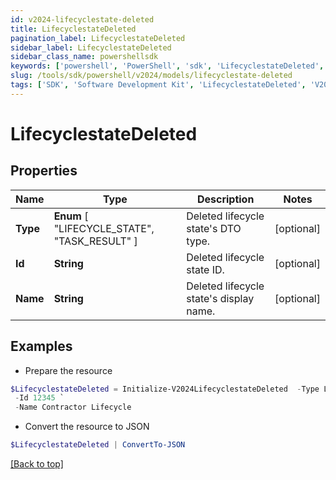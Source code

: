 ```yaml
---
id: v2024-lifecyclestate-deleted
title: LifecyclestateDeleted
pagination_label: LifecyclestateDeleted
sidebar_label: LifecyclestateDeleted
sidebar_class_name: powershellsdk
keywords: ['powershell', 'PowerShell', 'sdk', 'LifecyclestateDeleted', 'V2024LifecyclestateDeleted'] 
slug: /tools/sdk/powershell/v2024/models/lifecyclestate-deleted
tags: ['SDK', 'Software Development Kit', 'LifecyclestateDeleted', 'V2024LifecyclestateDeleted']
---
```



# LifecyclestateDeleted

## Properties

Name | Type | Description | Notes
------------ | ------------- | ------------- | -------------
**Type** |  **Enum** [  "LIFECYCLE_STATE",    "TASK_RESULT" ] | Deleted lifecycle state's DTO type. | [optional] 
**Id** | **String** | Deleted lifecycle state ID. | [optional] 
**Name** | **String** | Deleted lifecycle state's display name. | [optional] 

## Examples

- Prepare the resource
```powershell
$LifecyclestateDeleted = Initialize-V2024LifecyclestateDeleted  -Type LIFECYCLE_STATE `
 -Id 12345 `
 -Name Contractor Lifecycle
```

- Convert the resource to JSON
```powershell
$LifecyclestateDeleted | ConvertTo-JSON
```


[[Back to top]](#) 

